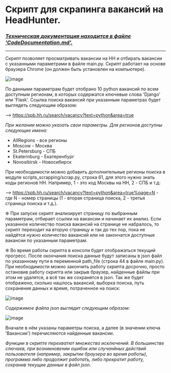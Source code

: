 # Скрипт для скрапинга вакансий на HeadHunter.

### _[Техническая документация находится в файле 'CodeDocumentation.md'.](./CodeDocumentation.md)_

----

Скрипт позволяет просматривать вакансии на HH и отбирать вакансии с указанными параметрами в файле main.py. Скрипт работает на основе браузера Chrome (он должен быть установлен на компьютере).

![image](https://github.com/user-attachments/assets/3b3e5f88-4fed-4a44-8f4b-0e899105d1fb)

По данными параметрам будет отобрано 10 python вакансий по всем доступным регионам, в которых содержатся ключевые слова 'Django' или 'Flask'. Ссылка поиска вакансий при указанным параметрах будет выглядеть следующим образом:

--> https://spb.hh.ru/search/vacancy?text=python&area=true

_При желании можно указать свои параметры. Для регионов доступны следующие имена:_

- AllRegions - все регионы 
- Moscow - Москва 
- St.Petersburg - СПБ 
- Ekaterinburg - Екатеренбург 
- Novosibirsk - Новосибирск

При необходимости можно добавить дополнительные регионы поиска в модуле scripts_scrapping/scrap.py, строка 61, для этого нужно знать коды регионов HH. Например, 1 - это код Москвы на HH, 2 - СПБ и т.д: 

--> https://spb.hh.ru/search/vacancy?text=python&area=true%page=N - где N - номер страницы (1 - вторая страница поиска, 2 - третья страница поиска и т.д.).

✲ При запуске скрипт анализирует страницу по выбранным параметрам, отбирает ссылки на вакансии и начинает их анализ. Если указанное количество поиска вакансий на странице не набралось, то скрипт переходит на вторую страницу и так до тех пор, пока не найдётся нужно количество вакансий или не закончатся доступные вакансии по указанным параметрам.

✲ Во время работы скрипта в консоли будет отображаться текущий прогресс. После окончания поиска данные будут записаны в json файл по указанному пути в переменной path_file (строка 44 в файле main.py). При необходимости можно закончить работу скрипта досрочно, просто остановив работу скрипта или закрыв браузер, найденные файлы при этом не удалятся, а всё так же сохранятся в json. Так же будет отображено, сколько нашлось вакансий, выборка поиска, путь сохранения данных и время, потраченное на поиск:

![image](https://github.com/user-attachments/assets/d1c6df5e-148c-4848-ad56-b77d4900aeec)

_Содержимое файла json выглядит следующим образом:_

![image](https://github.com/user-attachments/assets/07f042f8-15ed-4f99-b000-a0b0dc81398b)

Вначале в нём указаны параметры поиска, а далее (в значении ключа 'Вакансии') перечисляются найденные вакансии.

_Функции в скрипте перехватют множество исключений. В большинстве слючаев, при возникновении ошибок или случанйных действий пользователя (например, закрытие браузера во время работы), программа либо продолжит работать, либо прекратит работу, сохранив текущие данные в файл json._
